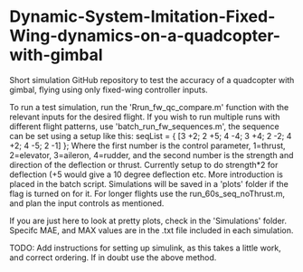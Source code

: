 # Dynamic-System-Imitation-Fixed-Wing-dynamics-on-a-quadcopter-with-gimbal
Short simulation GitHub repository to test the accuracy of a quadcopter with gimbal, flying using only fixed-wing controller inputs.

To run a test simulation, run the 'Rrun_fw_qc_compare.m' function with the relevant inputs for the desired flight. 
If you wish to run multiple runs with different flight patterns, use 'batch_run_fw_sequences.m', the sequence can be set using a setup like this:
seqList = {
  [3 +2; 2 +5; 4 -4; 3 +4; 2 -2; 4 +2; 4 -5; 2 -1]
};
Where the first number is the control parameter, 1=thrust, 2=elevator, 3=aileron, 4=rudder, and the second number is the strength and direction of the deflection or thrust. Currently setup to do strength*2 for deflection (+5 would give a 10 degree deflection etc.
More introduction is placed in the batch script. Simulations will be saved in a 'plots' folder if the flag is turned on for it.
For longer flights use the run_60s_seq_noThrust.m, and plan the input controls as mentioned.

If you are just here to look at pretty plots, check in the 'Simulations' folder. Specifc MAE, and MAX values are in the .txt file included in each simulation.


TODO: Add instructions for setting up simulink, as this takes a little work, and correct ordering. If in doubt use the above method.
